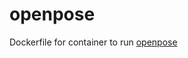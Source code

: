 # openpose

Dockerfile for container to run [openpose](https://github.com/CMU-Perceptual-Computing-Lab/openpose)
